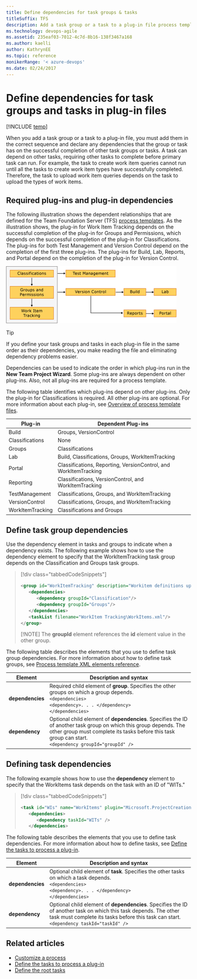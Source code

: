 ```yaml
---
title: Define dependencies for task groups & tasks 
titleSuffix: TFS
description: Add a task group or a task to a plug-in file process template to declare dependencies in Team Foundation Server  
ms.technology: devops-agile
ms.assetid: 235eaf03-7012-4c7d-8b16-138f3467a168
ms.author: kaelli
author: KathrynEE
ms.topic: reference
monikerRange: '< azure-devops' 
ms.date: 02/24/2017
---
```



# Define dependencies for task groups and tasks in plug-in files

[!INCLUDE [temp](../../includes/customization-phase-0-and-1-plus-version-header.md)]


When you add a task group or a task to a plug-in file, you must add them in the correct sequence and declare any dependencies that the group or task has on the successful completion of other task groups or tasks. A task can depend on other tasks, requiring other tasks to complete before primary task can run. For example, the task to create work item queries cannot run until all the tasks to create work item types have successfully completed. Therefore, the task to upload work item queries depends on the task to upload the types of work items.  
  
<a name="required"></a> 
##  Required plug-ins and plug-in dependencies  

The following illustration shows the dependent relationships that are defined for the Team Foundation Server (TFS) [process templates](../../boards/work-items/guidance/choose-process.md). As the illustration shows, the plug-in for Work Item Tracking depends on the successful completion of the plug-in for Groups and Permissions, which depends on the successful completion of the plug-in for Classifications. The plug-ins for both Test Management and Version Control depend on the completion of the first three plug-ins. The plug-ins for Build, Lab, Reports, and Portal depend on the completion of the plug-in for Version Control.  
  
 ![Process Template Plug&#45;in Dependencies](media/tfs_pt_dependencies.png "TFS_PT_Dependencies")  
  
> [!TIP]  
>  If you define your task groups and tasks in each plug-in file in the same order as their dependencies, you make reading the file and eliminating dependency problems easier.  
  
Dependencies can be used to indicate the order in which plug-ins run in the **New Team Project Wizard**. Some plug-ins are always dependent on other plug-ins. Also, not all plug-ins are required for a process template.  
  
The following table identifies which plug-ins depend on other plug-ins. Only the plug-in for Classifications is required. All other plug-ins are optional. For more information about each plug-in, see [Overview of process template files](overview-process-template-files.md).  
  
|**Plug-in**|**Dependent Plug-ins**|  
|------------------|-----------------------------|  
|Build|Groups, VersionControl|  
|Classifications|None|  
|Groups|Classifications|  
|Lab|Build, Classifications, Groups, WorkItemTracking|  
|Portal|Classifications, Reporting, VersionControl, and WorkItemTracking|  
|Reporting|Classifications, VersionControl, and WorkItemTracking|  
|TestManagement|Classifications, Groups, and WorkItemTracking|  
|VersionControl|Classifications, Groups, and WorkItemTracking|  
|WorkItemTracking|Classifications and Groups|  
  
<a name="task_group"></a> 
## Define task group dependencies  
 Use the dependency element in tasks and groups to indicate when a dependency exists. The following example shows how to use the dependency element to specify that the WorkItemTracking task group depends on the Classification and Groups task groups.  
  
> [!div class="tabbedCodeSnippets"]
> ```XML
> <group id="WorkItemTracking" description="Workitem definitions uploading." completionMessage="Workitem definitions uploaded.">  
>    <dependencies>
>       <dependency groupId="Classification"/>
>       <dependency groupId="Groups"/>
>    </dependencies>  
>    <taskList filename="WorkItem Tracking\WorkItems.xml"/>  
> </group>  
> ```  
> 
> [!NOTE]
>  The **groupId** element references the **id** element value in the other group.  
  
The following table describes the elements that you use to define task group dependencies. For more information about how to define task groups, see [Process template XML elements reference](process-template-xml-elements-reference.md).  
  
|Element| Description and syntax|  
|-------------|-----------------|  
|**dependencies**|Required child element of **group**. Specifies the other groups on which a group depends.<br />`<dependencies>`<br />      `<dependency>. . . </dependency>`<br />`</dependencies>`|  
|**dependency**|Optional child element of **dependencies**. Specifies the ID of another task group on which this group depends. The other group must complete its tasks before this task group can start.<br /> `<dependency groupId="groupId" />`| 
  
<a name="task"></a> 
##  Defining task dependencies  
 The following example shows how to use the **dependency** element to specify that the WorkItems task depends on the task with an ID of "WITs."  
  
> [!div class="tabbedCodeSnippets"]
> ```XML  
> <task id="WIs" name="WorkItems" plugin="Microsoft.ProjectCreationWizard.WorkItemTracking" completionMessage="Work items uploaded"  completionDescription="Processing the actual work items used by work item tracking">  
>    <dependencies>
>       <dependency taskId="WITs" />
>    </dependencies>  
> ```  
  
 The following table describes the elements that you use to define task dependencies. For more information about how to define tasks, see [Define the tasks to process a plug-in](define-tasks-to-process-a-plug-in.md).  
  
|Element|Description and syntax| 
|-------------|------------| 
|**dependencies**|Optional child element of **task**. Specifies the other tasks on which a task depends.<br /> `<dependencies>`<br />      `<dependency>. . . </dependency>`<br />`</dependencies>`|  
|**dependency**|Optional child element of **dependencies**. Specifies the ID of another task on which this task depends. The other task must complete its tasks before this task can start.<br />`<dependency taskId="taskId" />`| 
  
## Related articles 
-  [Customize a process](customize-process.md)   
-  [Define the tasks to process a plug-in](define-tasks-to-process-a-plug-in.md)   
-  [Define the root tasks](define-root-tasks-process-template-plug-in.md)